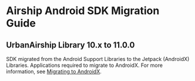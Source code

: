 # Airship Android SDK Migration Guide

## UrbanAirship Library 10.x to 11.0.0

SDK migrated from the Android Support Libraries to the Jetpack (AndroidX)
Libraries. Applications required to migrate to AndroidX. For more information,
see [Migrating to AndroidX](https://developer.android.com/jetpack/androidx/migrate).
